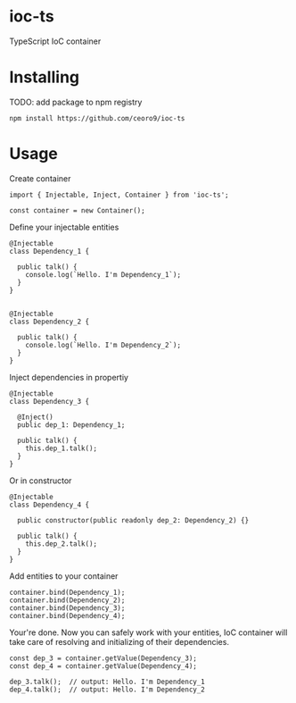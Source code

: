 # ioc-ts
TypeScript IoC container

# Installing
TODO: add package to npm registry
```
npm install https://github.com/ceoro9/ioc-ts
```

# Usage

Create container
```
import { Injectable, Inject, Container } from 'ioc-ts';

const container = new Container();
```

Define your injectable entities
```
@Injectable
class Dependency_1 {
        
  public talk() {
    console.log(`Hello. I'm Dependency_1`);
  }
}


@Injectable
class Dependency_2 {
    
  public talk() {
    console.log(`Hello. I'm Dependency_2`);
  }
}
```

Inject dependencies in propertiy
```
@Injectable
class Dependency_3 {

  @Inject()
  public dep_1: Dependency_1;
  
  public talk() {
    this.dep_1.talk();    
  }
}
```

Or in constructor
```
@Injectable
class Dependency_4 {
    
  public constructor(public readonly dep_2: Dependency_2) {}
    
  public talk() {
    this.dep_2.talk();    
  }
}
```

Add entities to your container
```
container.bind(Dependency_1);
container.bind(Dependency_2);
container.bind(Dependency_3);
container.bind(Dependency_4);
```

Your're done. Now you can safely work with your entities, IoC container will take care of resolving and initializing of their dependencies.
```
const dep_3 = container.getValue(Dependency_3);
const dep_4 = container.getValue(Dependency_4);

dep_3.talk();  // output: Hello. I'm Dependency_1
dep_4.talk();  // output: Hello. I'm Dependency_2
```


